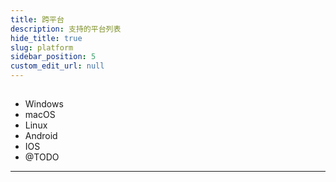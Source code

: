 ```yaml
---
title: 跨平台
description: 支持的平台列表
hide_title: true
slug: platform
sidebar_position: 5
custom_edit_url: null
---
```


##

- Windows
- macOS
- Linux
- Android
- IOS
- @TODO

---
